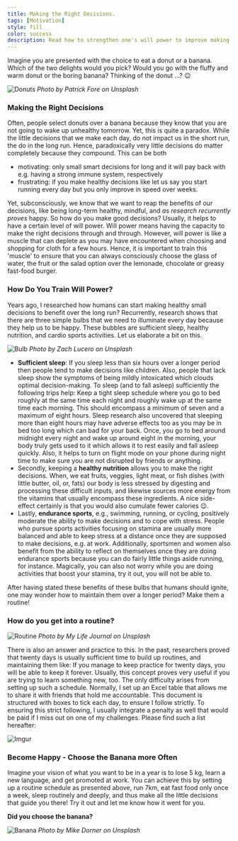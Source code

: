 ```yaml
---
title: Making the Right Decisions.
tags: [Motivation]
style: fill
color: success
description: Read how to strengthen one's will power to improve making the right decisions.
---
```

Imagine you are presented with the choice to eat a donut or a banana. Which of the two delights would you pick?
Would you go with the fluffy and warm donut or the boring banana? Thinking of the donut ...? :wink:

![Donuts](https://images.unsplash.com/photo-1506224772180-d75b3efbe9be?ixlib=rb-1.2.1&ixid=eyJhcHBfaWQiOjEyMDd9&auto=format&fit=crop&w=1950&q=80)
*Photo by Patrick Fore on Unsplash*

### Making the Right Decisions

Often, people select donuts over a banana because they know that you are not going to wake up unhealthy tomorrow. Yet, this is quite a paradox.
While the little decisions that we make each day, do not impact us in the short run, the do in the long run. Hence, paradoxically very little decisions do matter completely because they compound. This can be both

- motivating: only small smart decisions for long and it will pay back with e.g. having a strong immune system, respectively
- frustrating: if you make healthy decisions like let us say you start running every day but you only improve in speed over weeks.

Yet, subconsciously, we know that we want to reap the benefits of our decisions, like being long-term healthy, mindful, and _as research recurrently proves_ happy.
So how do you make good decisions? Usually, it helps to have a certain level of will power. Will power means having the capacity to make the right decisions through and through. However, will power is like a muscle that can deplete as you may have encountered when choosing and shopping for cloth for a few hours. Hence, it is important to train this 'muscle' to ensure that you can always consciously choose the glass of water, the fruit or the salad option over the lemonade, chocolate or greasy fast-food burger.

### How Do You Train Will Power?

Years ago, I researched how humans can start making healthy small decisions to benefit over the long run? Recurrently, research shows that there are three simple bulbs that we need to illuminate every day because they help us to be happy. These bubbles are sufficient sleep, healthy nutrition, and cardio sports activities. Let us elaborate a bit on this.

![Bulb](https://images.unsplash.com/photo-1535813547-99c456a41d4a?ixlib=rb-1.2.1&ixid=eyJhcHBfaWQiOjEyMDd9&auto=format&fit=crop&w=2090&q=80)
*Photo by Zach Lucero on Unsplash*

- **Sufficient sleep**: If you sleep less than six hours over a longer period then people tend to make decisions like children. Also, people that lack sleep show the symptoms of being mildly intoxicated which clouds optimal decision-making. To sleep (and to fall asleep) sufficiently the following trips help: Keep a tight sleep schedule where you go to bed roughly at the same time each night and roughly wake up at the same time each morning. This should encompass a minimum of seven and a maximum of eight hours. Sleep research also uncovered that sleeping more than eight hours may have adverse effects too as you may be in bed too long which can bad for your back. Once, you go to bed around midnight every night and wake up around eight in the morning, your body truly gets used to it which allows it to rest easily and fall asleep quickly. Also, it helps to turn on flight mode on your phone during night time to make sure you are not disrupted by friends or anything.
- Secondly, keeping a **healthy nutrition** allows you to make the right decisions. When, we eat fruits, veggies, light meat, or fish dishes (with little butter, oil, or, fats) our body is less stressed by digesting and processing these difficult inputs, and likewise sources more energy from the vitamins that usually encompass these ingredients. A nice side-effect certainly is that you would also cumulate fewer calories :wink:.
- Lastly, **endurance sports**, e.g., swimming, running, or cycling, positively moderate the ability to make decisions and to cope with stress. People who pursue sports activities focusing on stamina are usually more balanced and able to keep stress at a distance once they are supposed to make decisions, e.g. at work. Additionally, sportsmen and women also benefit from the ability to reflect on themselves once they are doing endurance sports because you can do fairly little things aside running, for instance. Magically, you can also not worry while you are doing activities that boost your stamina, try it out, you will not be able to.

After having stated these benefits of these bulbs that humans should ignite, one may wonder how to maintain them over a longer period? Make them a routine!

### How do you get into a routine?

![Routine](https://images.unsplash.com/photo-1569230919100-d3fd5e1132f4?ixlib=rb-1.2.1&ixid=eyJhcHBfaWQiOjEyMDd9&auto=format&fit=crop&w=752&q=80)
*Photo by My Life Journal on Unsplash*

There is also an answer and practice to this. In the past, researchers proved that twenty days is usually sufficient time to build up routines, and maintaining them like: If you manage to keep practice for twenty days, you will be able to keep it forever. Usually, this concept proves very useful if you are trying to learn something new, too. The only difficulty arises from setting up such a schedule. Normally, I set up an Excel table that allows me to share it with friends that hold me accountable. This document is structured with boxes to tick each day, to ensure I follow strictly. To ensuring this strict following, I usually integrate a penalty as well that would be paid if I miss out on one of my challenges.
Please find such a list hereafter:

![Imgur](https://i.imgur.com/pJpSiXV.png)

### Become Happy - Choose the Banana more Often
Imagine your vision of what you want to be in a year is to lose 5 kg, learn a new language, and get promoted at work.
You can achieve this by setting up a routine schedule as presented above, run 7km, eat fast food only once a week, sleep routinely and deeply, and thus make all the little decisions that guide you there! Try it out and let me know how it went for you.

__Did you choose the banana?__

![Banana](https://images.unsplash.com/photo-1481349518771-20055b2a7b24?ixlib=rb-1.2.1&ixid=eyJhcHBfaWQiOjEyMDd9&auto=format&fit=crop&w=1709&q=80)
*Photo by Mike Dorner on Unsplash*
